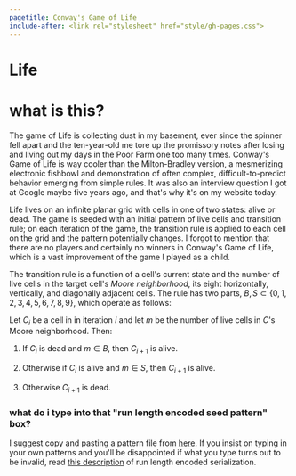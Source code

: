 ```yaml
---
pagetitle: Conway's Game of Life
include-after: <link rel="stylesheet" href="style/gh-pages.css">
---
```


<style type="text/css">
  body {
    position: relative;
  }
</style>

Life
====

<div id="main"></div>

# what is this?

The game of Life is collecting dust in my basement, ever since the spinner fell apart and the ten-year-old me tore up the promissory notes after losing and living out my days in the Poor Farm one too many times. Conway's Game of Life is way cooler than the Milton-Bradley version, a mesmerizing electronic fishbowl and demonstration of often complex, difficult-to-predict behavior emerging from simple rules. It was also an interview question I got at Google maybe five years ago, and that's why it's on my website today.

Life lives on an infinite planar grid with cells in one of two states: alive or dead. The game is seeded with an initial pattern of live cells and transition rule; on each iteration of the game, the transition rule is applied to each cell on the grid and the pattern potentially changes. I forgot to mention that there are no players and certainly no winners in Conway's Game of Life, which is a vast improvement of the game I played as a child.

The transition rule is a function of a cell's current state and the number of live cells in the target cell's _Moore neighborhood_, its eight horizontally, vertically, and diagonally adjacent cells. The rule has two parts, $B,S \subset \{0,1,2,3,4,5,6,7,8,9\}$, which operate as follows:

Let $C_i$ be a cell in in iteration $i$ and let $m$ be the number of live cells in $C$'s Moore neighborhood. Then:

1. If $C_i$ is dead and $m \in B$, then $C_{i+1}$ is alive.

2. Otherwise if $C_i$ is alive and $m \in S$, then $C_{i+1}$ is alive.

3. Otherwise $C_{i+1}$ is dead.

### what do i type into that "run length encoded seed pattern" box?

I suggest copy and pasting a pattern file from [here](https://www.google.com/search?q=rle+site:conwaylife.com/patterns&filter=0). If you insist on typing in your own patterns and you'll be disappointed if what you type turns out to be invalid, read [this description](http://conwaylife.com/wiki/Run_Length_Encoded) of run length encoded serialization.

<script type="text/javascript" src="build/bundle.js"></script>
